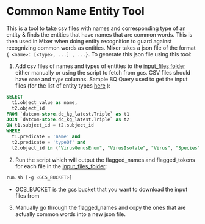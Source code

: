 # Common Name Entity Tool

This is a tool to take csv files with names and corresponding type of an entity & finds the entities that have names that are common words. This is then used in Mixer when doing entity recognition to guard against recognizing common words as entities. Mixer takes a json file of the format `{ <name>: [<type>, ...] , ...}`. To generate this json file using this tool:

1. Add csv files of names and types of entities to the [input_files folder](./input_files/) either manually or using the script to fetch from gcs. CSV files should have `name` and `type` columns. Sample BQ Query used to get the input files (for the list of entity types [here](https://source.corp.google.com/piper///depot/google3/datacommons/import/mcf_vocab.h;l=459-464;rcl=625130528) ):

```sql
SELECT
  t1.object_value as name,
  t2.object_id
FROM `datcom-store.dc_kg_latest.Triple` as t1
JOIN `datcom-store.dc_kg_latest.Triple` as t2
ON t1.subject_id = t2.subject_id 
WHERE 
  t1.predicate = 'name' and
  t2.predicate = 'typeOf' and
  t2.object_id in ("VirusGenusEnum", "VirusIsolate", "Virus", "Species", "BiologicalSpecimen", "GeneticVariant", "Gene", "Disease", "ICD10Section", "ICD10Code", "MeSHDescriptor", "Drug", "AnatomicalTherapeuticChemicalCode", "MeSHSupplementaryRecord")
```

2. Run the script which will output the flagged_names and flagged_tokens for each file in the [input_files_folder](./input_files/):

```bash
run.sh [-g <GCS_BUCKET>]
```

- GCS_BUCKET is the gcs bucket that you want to download the input files from

3. Manually go through the flagged_names and copy the ones that are actually common words into a new json file.